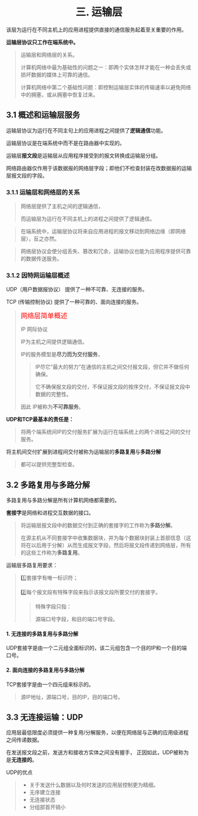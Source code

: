 <h1>
    <center>三. 运输层</center>
</h1>
该层为运行在不同主机上的应用进程提供直接的通信服务起着至关重要的作用。

**运输层协议只工作在端系统中。**

>   运输层和网络层的关系。
>
>   计算机网络中最为基础性的问题之一：即两个实体怎样才能在一种会丢失或损坏数据的媒体上可靠的通信。
>
>   计算机网络中第二个基础性问题：即控制运输层实体的传输速率以避免网络中的拥塞，或从拥塞中恢复过来。



## 3.1 概述和运输层服务

运输层协议为运行在不同主句上的应用进程之间提供了**逻辑通信**功能。

运输层协议是在端系统中而不是在路由器中实现的。

运输层**报文段**是运输层从应用程序接受到的报文转换成运输层分组。

网络路由器仅作用于该数据报的网络层字段；即他们不检查封装在改数据报的运输层报文段的字段。

### 3.1.1 运输层和网络层的关系

>   网络层提供了主机之间的逻辑通信， 
>
>    而运输层为运行在不同主机上的进程之间提供了逻辑通信。

>   在端系统中，运输层协议将来自应用进程的报文移动到网络边缘（即网络层），反之亦然。



>   网络层协议会使分组丢失、篡改和冗余，运输协议也能为应用程序提供可靠的数据传送服务。

### 3.1.2 因特网运输层概述

UDP（用户数据报协议） 提供了一种不可靠、无连接的服务。

TCP (传输控制协议) 提供了一种可靠的、面向连接的服务。

>   <font face="微软雅黑" size=4 color=#FF0000 >网络层简单概述</font>
>
>   IP 网际协议
>
>   IP为主机之间提供逻辑通信。
>
>   IP的服务模型是**尽力而为交付服务**，
>
>   >   IP尽它“最大的努力”在通信的主机之间交付报文段，但它并不做任何确保。
>   >
>   >   它不确保报文段的交付，不保证报文段的按序交付，不保证报文段中数据的完整性。
>
>   因此 IP被称为**不可靠服务**。



**UDP和TCP最基本的责任是：**

>   将两个端系统间IP的交付服务扩展为运行在端系统上的两个进程之间的交付服务。

将主机间交付扩展到进程间交付被称为运输层的**多路复用**与**多路分解**

>   都可以提供完整型检查。



## 3.2 多路复用与多路分解

多路复用与多路分解是所有计算机网络都需要的。

**套接字**是网络和进程交互数据的接口。

>   将运输层报文段中的数据交付到正确的套接字的工作称为**多路分解**。
>
>   在源主机从不同套接字中收集数据块，并为每个数据块封装上首部信息（这将在以后用于分解）从而生成报文字段，然后将报文段传递到网络层，所有的这些工作称为**多路复用**。

运输层多路复用要求：

>   :one:套接字有唯一标识符；
>
>   :two:每个报文段有特殊字段来指示该报文段所要交付的套接字。
>
>   >   特殊字段只指：
>   >
>   >   源端口号字段，和目的端口号字段。

#### 1. 无连接的多路复用与多路分解

UDP套接字是由一个二元组全面标识的，该二元组包含一个目的IP和一个目的端口号。

#### 2. 面向连接的多路复用与多路分解

TCP套接字是由一个四元组来标示的。

>   源IP地址，源端口号，目的IP，目的端口号。

## 3.3 无连接运输：UDP

应用层最低限度必须提供一种复用/分解服务，以便在网络层与正确的应用级进程之间传递数据。

在发送报文段之前，发送方和接收方实体之间没有握手， 正因如此，UDP被称为是**无连接的**。

UDP的优点

>   -    关于发送什么数据以及何时发送的应用层控制更为精细。
>   -   无序建立连接
>   -   无连接状态
>   -   分组部首开销小